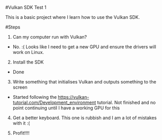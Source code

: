 #Vulkan SDK Test 1

This is a basic project where I learn how to use the Vulkan SDK.

#Steps

1. Can my computer run with Vulkan?
  * No. :( Looks like I need to get a new GPU and ensure the drivers will work on Linux.

2. Install the SDK
  * Done

3. Write something that initialises Vulkan and outputs something to the screen
  * Started following the https://vulkan-tutorial.com/Development_environment tutorial. Not finished and no point continuing until I have a working GPU for this

4. Get a better keyboard. This one is rubbish and I am a lot of mistakes with it :(

5. Profit!!!!
